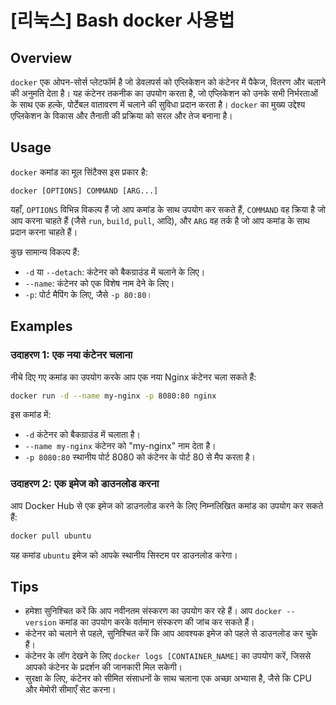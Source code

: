 # [리눅스] Bash docker 사용법

## Overview
`docker` एक ओपन-सोर्स प्लेटफॉर्म है जो डेवलपर्स को एप्लिकेशन को कंटेनर में पैकेज, वितरण और चलाने की अनुमति देता है। यह कंटेनर तकनीक का उपयोग करता है, जो एप्लिकेशन को उनके सभी निर्भरताओं के साथ एक हल्के, पोर्टेबल वातावरण में चलाने की सुविधा प्रदान करता है। `docker` का मुख्य उद्देश्य एप्लिकेशन के विकास और तैनाती की प्रक्रिया को सरल और तेज बनाना है।

## Usage
`docker` कमांड का मूल सिंटैक्स इस प्रकार है:

```
docker [OPTIONS] COMMAND [ARG...]
```

यहाँ, `OPTIONS` विभिन्न विकल्प हैं जो आप कमांड के साथ उपयोग कर सकते हैं, `COMMAND` वह क्रिया है जो आप करना चाहते हैं (जैसे `run`, `build`, `pull`, आदि), और `ARG` वह तर्क है जो आप कमांड के साथ प्रदान करना चाहते हैं।

कुछ सामान्य विकल्प हैं:
- `-d` या `--detach`: कंटेनर को बैकग्राउंड में चलाने के लिए।
- `--name`: कंटेनर को एक विशेष नाम देने के लिए।
- `-p`: पोर्ट मैपिंग के लिए, जैसे `-p 80:80`।

## Examples
### उदाहरण 1: एक नया कंटेनर चलाना
नीचे दिए गए कमांड का उपयोग करके आप एक नया Nginx कंटेनर चला सकते हैं:

```bash
docker run -d --name my-nginx -p 8080:80 nginx
```
इस कमांड में:
- `-d` कंटेनर को बैकग्राउंड में चलाता है।
- `--name my-nginx` कंटेनर को "my-nginx" नाम देता है।
- `-p 8080:80` स्थानीय पोर्ट 8080 को कंटेनर के पोर्ट 80 से मैप करता है।

### उदाहरण 2: एक इमेज को डाउनलोड करना
आप Docker Hub से एक इमेज को डाउनलोड करने के लिए निम्नलिखित कमांड का उपयोग कर सकते हैं:

```bash
docker pull ubuntu
```
यह कमांड `ubuntu` इमेज को आपके स्थानीय सिस्टम पर डाउनलोड करेगा।

## Tips
- हमेशा सुनिश्चित करें कि आप नवीनतम संस्करण का उपयोग कर रहे हैं। आप `docker --version` कमांड का उपयोग करके वर्तमान संस्करण की जांच कर सकते हैं।
- कंटेनर को चलाने से पहले, सुनिश्चित करें कि आप आवश्यक इमेज को पहले से डाउनलोड कर चुके हैं।
- कंटेनर के लॉग देखने के लिए `docker logs [CONTAINER_NAME]` का उपयोग करें, जिससे आपको कंटेनर के प्रदर्शन की जानकारी मिल सकेगी।
- सुरक्षा के लिए, कंटेनर को सीमित संसाधनों के साथ चलाना एक अच्छा अभ्यास है, जैसे कि CPU और मेमोरी सीमाएँ सेट करना।